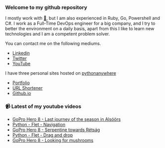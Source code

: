 ### Welcome to my github repository

I mostly work with [:snake:](https://www.python.org/), but I am also experienced in Ruby, Go, Powershell and C#. I work as a Full-Time DevOps engineer for a big company, and I try to better the environment on a daily basis, apart from this I like to learn new technologies and I am a competent problem solver.

You can contact me on the following mediums.
- [Linkedin](https://www.linkedin.com/in/r3ap3rpy)
- [Twitter](https://twitter.com/r3ap3rpy)
- [YouTube](https://www.youtube.com/channel/UC1qkMXH8d2I9DDAtBSeEHqg)

I have three personal sites hosted on [pythonanywhere](https://www.pythonanywhere.com/)
- [Portfolio](http://r3ap3rpy.pythonanywhere.com/)
- [URL Shortener](http://shortenpy.pythonanywhere.com/)
- [Github.io](https://r3ap3rpy.github.io/)

### :video_camera: Latest of my youtube videos
<!-- YOUTUBE:START -->
- [GoPro Hero 8 - Last journey of the season in Alsóörs](https://www.youtube.com/watch?v=_O3_lX3B4EI)
- [Python - Flet - Navigation](https://www.youtube.com/watch?v=gGnsgfN_1vE)
- [GoPro Hero 8 - Serpentine towards Rétság](https://www.youtube.com/watch?v=ur5nKXuLEm8)
- [Python - Flet - Drag and drop](https://www.youtube.com/watch?v=e5iI8adu-K0)
- [GoPro Hero 8 - Looking for mushrooms](https://www.youtube.com/watch?v=Cb1_T4HQfzg)
<!-- YOUTUBE:END -->

